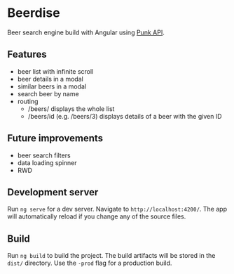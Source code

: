 # Beerdise

Beer search engine build with Angular using [Punk API](https://punkapi.com/).

## Features

* beer list with infinite scroll
* beer details in a modal
* similar beers in a modal
* search beer by name
* routing
  * /beers/ displays the whole list
  * /beers/id (e.g. /beers/3) displays details of a beer with the given ID
  
## Future improvements
  
* beer search filters
* data loading spinner
* RWD

## Development server

Run `ng serve` for a dev server. Navigate to `http://localhost:4200/`. The app will automatically reload if you change any of the source files.

## Build

Run `ng build` to build the project. The build artifacts will be stored in the `dist/` directory. Use the `-prod` flag for a production build.


